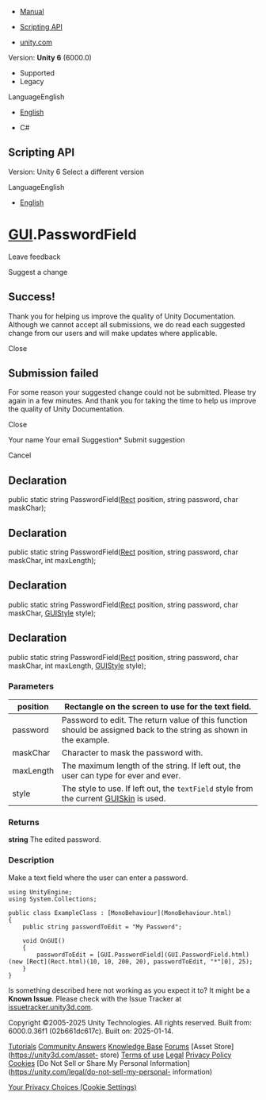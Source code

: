 [ ]()

  * [Manual](../Manual/index.html)
  * [Scripting API](../ScriptReference/index.html)

  * [unity.com](https://unity.com/)

Version: **Unity 6** (6000.0)

  * Supported
  * Legacy

LanguageEnglish

  * [English]()

  * C#

[ ](https://docs.unity3d.com)

## Scripting API

Version: Unity 6 Select a different version

LanguageEnglish

  * [English]()

#  [GUI](GUI.html).PasswordField

Leave feedback

Suggest a change

## Success!

Thank you for helping us improve the quality of Unity Documentation. Although
we cannot accept all submissions, we do read each suggested change from our
users and will make updates where applicable.

Close

## Submission failed

For some reason your suggested change could not be submitted. Please <a>try
again</a> in a few minutes. And thank you for taking the time to help us
improve the quality of Unity Documentation.

Close

Your name Your email Suggestion* Submit suggestion

Cancel

[ ]()

## Declaration

public static string PasswordField([Rect](Rect.html) position, string
password, char maskChar);

## Declaration

public static string PasswordField([Rect](Rect.html) position, string
password, char maskChar, int maxLength);

## Declaration

public static string PasswordField([Rect](Rect.html) position, string
password, char maskChar, [GUIStyle](GUIStyle.html) style);

## Declaration

public static string PasswordField([Rect](Rect.html) position, string
password, char maskChar, int maxLength, [GUIStyle](GUIStyle.html) style);

### Parameters

position | Rectangle on the screen to use for the text field.  
---|---  
password | Password to edit. The return value of this function should be assigned back to the string as shown in the example.  
maskChar | Character to mask the password with.  
maxLength | The maximum length of the string. If left out, the user can type for ever and ever.  
style | The style to use. If left out, the `textField` style from the current [GUISkin](GUISkin.html) is used.  
  
### Returns

**string** The edited password.

### Description

Make a text field where the user can enter a password.

    
    
    using UnityEngine;
    using System.Collections;  
      
    public class ExampleClass : [MonoBehaviour](MonoBehaviour.html)
    {
        public string passwordToEdit = "My Password";  
      
        void OnGUI()
        {
            passwordToEdit = [GUI.PasswordField](GUI.PasswordField.html)(new [Rect](Rect.html)(10, 10, 200, 20), passwordToEdit, "*"[0], 25);
        }
    }
    

Is something described here not working as you expect it to? It might be a
**Known Issue**. Please check with the Issue Tracker at
[issuetracker.unity3d.com](https://issuetracker.unity3d.com).

Copyright ©2005-2025 Unity Technologies. All rights reserved. Built from:
6000.0.36f1 (02b661dc617c). Built on: 2025-01-14.

[Tutorials](https://unity3d.com/learn) [Community
Answers](https://answers.unity3d.com) [Knowledge
Base](https://support.unity3d.com/hc/en-us)
[Forums](https://forum.unity3d.com) [Asset Store](https://unity3d.com/asset-
store) [Terms of use](https://docs.unity3d.com/Manual/TermsOfUse.html)
[Legal](https://unity.com/legal) [Privacy
Policy](https://unity.com/legal/privacy-policy)
[Cookies](https://unity.com/legal/cookie-policy) [Do Not Sell or Share My
Personal Information](https://unity.com/legal/do-not-sell-my-personal-
information)

[Your Privacy Choices (Cookie Settings)](javascript:void\(0\);)

